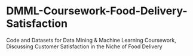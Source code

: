 # DMML-Coursework-Food-Delivery-Satisfaction
Code and Datasets for Data Mining &amp; Machine Learning Coursework, Discussing Customer Satisfaction in the Niche of Food Delivery
